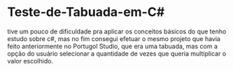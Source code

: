 # Teste-de-Tabuada-em-C#
tive um pouco de dificuldade pra aplicar os conceitos básicos do que tenho estudo sobre c#, mas no fim consegui efetuar o mesmo projeto que havia feito anteriormente no Portugol Studio, que era uma tabuada, mas com a opção do usuário selecionar a quantidade de vezes que queria multiplicar o valor escolhido. 
